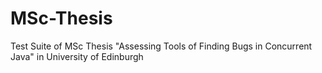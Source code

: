 # MSc-Thesis
Test Suite of MSc Thesis "Assessing Tools of Finding Bugs in Concurrent Java" in University of Edinburgh
